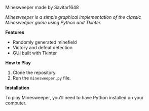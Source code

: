 Minesweeper made by Savitar1648

*Minesweeper is a simple graphical implementation of the classic Minesweeper game using Python and Tkinter.*

**Features**

- Randomly generated minefield
- Victory and defeat detection
- GUI built with Tkinter

**How to Play**

1. Clone the repository.
2. Run the `minesweeper.py` file.

**Installation**

To play Minesweeper, you'll need to have Python installed on your computer.
